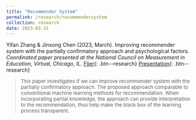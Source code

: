 ```yaml
---
title: "Recommender System"
permalink: /research/recommendersystem
collection: research
date: 2023-03-31
---
```


Yifan Zhang & Jinsong Chen (2023, March). Improving recommender system with the partially confirmatory approach and psychological factors. <i>Coordinated paper presented at the National Council on Measurement in Education, Virtual, Chicago, IL.</i> [Flier](/files/pdf/research/NCMEflier.pdf){: .btn--research} [Presentation](/files/html/posts/NCME_RS_pre.html){: .btn--research}

> <p style="font-size: 10pt; width: 100%; text-align: left;">This paper investigates if we can improve recommender system with the partially confirmatory approach. The proposed approach comparable to conventional machine learning methods for recommendation. When incorporating partial knowledge, the approach can provide interpretation to the recommendation, thus help make the black box of the learning process transparent.</p> 

